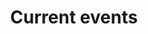 ---
guid: "0D374326-6DFA-488C-9203-D352B2C07E57"
title: "Current events"
description: "Join us as we discuss the results of our TikTok contest and go over the latest news in the crypto world, including sanctions violations and scam victims suing a custodian. #crypto #news"
pubDate: "Tue, 01 Nov 2022 18:00:00 -0500"
itunes-explicit: "no"
itunes-episode: 48
itunes-episodeType: full

# More info
youtube-full: https://youtu.be/yZjHqGjXXIU
discussion: https://twitter.com/fulldecent/status/1587579886008508416

# Timeline
timeline:
  - seconds: 0
    title: Intro
  - seconds: 43
    title: Results from our TikTok contest
  - seconds: 148
    title: The news-o-rama
  - seconds: 153
    title: No gas November Su Squares
  - seconds: 226
    title: Clippings
  - seconds: 259
    title: Oh, wait, you're a fan of the magic?
  - seconds: 315
    title: Celsius doxing own users?
  - seconds: 402
    title: Paid promotions
  - seconds: 481
    title: Tool for playing out bridge attacks
  - seconds: 501
    title: TX viewer
  - seconds: 549
    title: Sanctions violations
  - seconds: 606
    title: Scam victims suing custodian


# File information
enclosure-url: "https://media.phor.net/csh/2022-11-01-episode-48.m4a"
enclosure-length: 14691260
enclosure-type: "audio/x-m4a"
itunes-duration: 737
---
